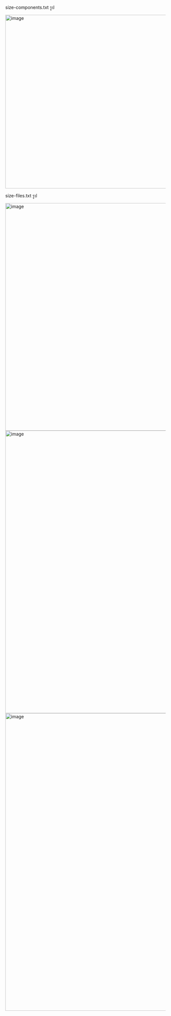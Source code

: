 size-components.txt รูป

<img width="1158" height="545" alt="image" src="https://github.com/user-attachments/assets/001ab25e-8965-401e-b426-01cfc5992b39" />



size-files.txt รูป

<img width="1363" height="714" alt="image" src="https://github.com/user-attachments/assets/3df46c50-d525-41a1-9996-c4993b4b0e1d" />
<img width="1386" height="887" alt="image" src="https://github.com/user-attachments/assets/0312825d-c55c-41d1-b052-308afe13bf2f" />
<img width="1396" height="934" alt="image" src="https://github.com/user-attachments/assets/6e678505-fb4f-44ea-a30a-324d1dd4faf4" />

